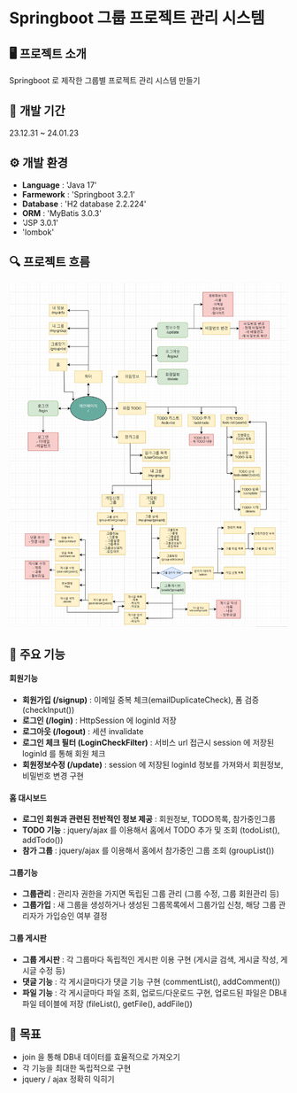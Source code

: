 # Springboot 그룹 프로젝트 관리 시스템

## 🖥️ 프로젝트 소개
Springboot 로 제작한 그룹별 프로젝트 관리 시스템 만들기

## 📝 개발 기간
23.12.31 ~ 24.01.23

## ⚙️ 개발 환경
- **Language** : 'Java 17'
- **Farmework** : 'Springboot 3.2.1'
- **Database** : 'H2 database 2.2.224'
- **ORM** : 'MyBatis 3.0.3'
- 'JSP 3.0.1'
- 'lombok'

## 🔍 프로젝트 흐름
![boardchat 프로젝트 다이어그램](./coding-pms-diagram.png)

## 📌 주요 기능
#### 회원기능
- **회원가입 (/signup)** : 이메일 중복 체크(emailDuplicateCheck), 폼 검증(checkInput())
- **로그인 (/login)** : HttpSession 에 loginId 저장
- **로그아웃 (/logout)** : 세션 invalidate
- **로그인 체크 필터 (LoginCheckFilter)** : 서비스 url 접근시 session 에 저장된 loginId 를 통해 회원 체크
- **회원정보수정 (/update)** : session 에 저장된 loginId 정보를 가져와서 회원정보, 비밀번호 변경 구현

#### 홈 대시보드
- **로그인 회원과 관련된 전반적인 정보 제공** : 회원정보, TODO목록, 참가중인그룹
- **TODO 기능** : jquery/ajax 를 이용해서 홈에서 TODO 추가 및 조회 (todoList(), addTodo())
- **참가 그룹** : jquery/ajax 를 이용해서 홈에서 참가중인 그룹 조회 (groupList())

#### 그룹기능
- **그룹관리** : 관리자 권한을 가지면 독립된 그룹 관리 (그룹 수정, 그룹 회원관리 등)
- **그룹가입** : 새 그룹을 생성하거나 생성된 그룹목록에서 그룹가입 신청, 해당 그룹 관리자가 가입승인 여부 결정

#### 그룹 게시판
- **그룹 게시판** : 각 그룹마다 독립적인 게시판 이용 구현 (게시글 검색, 게시글 작성, 게시글 수정 등)
- **댓글 기능** : 각 게시글마다가 댓글 기능 구현 (commentList(), addComment())
- **파일 기능** : 각 게시글마다 파일 조회, 업로드/다운로드 구현, 업로드된 파일은 DB내 파일 테이블에 저장 (fileList(), getFile(), addFile())

## 👑 목표
- join 을 통해 DB내 데이터를 효율적으로 가져오기
- 각 기능을 최대한 독립적으로 구현
- jquery / ajax 정확히 익히기 
